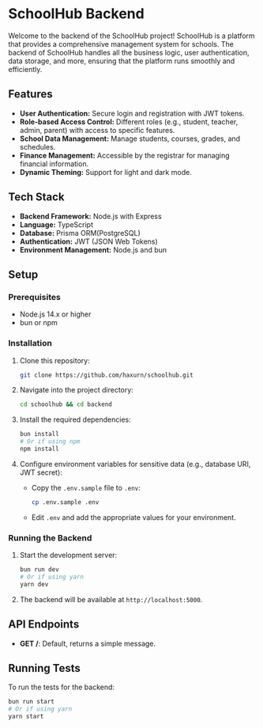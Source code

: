 # SchoolHub Backend

Welcome to the backend of the SchoolHub project! SchoolHub is a platform that provides a comprehensive management system for schools. The backend of SchoolHub handles all the business logic, user authentication, data storage, and more, ensuring that the platform runs smoothly and efficiently.

## Features

- **User Authentication:** Secure login and registration with JWT tokens.
- **Role-based Access Control:** Different roles (e.g., student, teacher, admin, parent) with access to specific features.
- **School Data Management:** Manage students, courses, grades, and schedules.
- **Finance Management:** Accessible by the registrar for managing financial information.
- **Dynamic Theming:** Support for light and dark mode.

## Tech Stack

- **Backend Framework:** Node.js with Express
- **Language:** TypeScript
- **Database:** Prisma ORM(PostgreSQL)
- **Authentication:** JWT (JSON Web Tokens)
- **Environment Management:** Node.js and bun

## Setup

### Prerequisites

- Node.js 14.x or higher
- bun or npm

### Installation

1. Clone this repository:

    ```bash
    git clone https://github.com/haxurn/schoolhub.git
    ```

2. Navigate into the project directory:

    ```bash
    cd schoolhub && cd backend
    ```

3. Install the required dependencies:

    ```bash
    bun install
    # Or if using npm
    npm install
    ```

4. Configure environment variables for sensitive data (e.g., database URI, JWT secret):

    - Copy the `.env.sample` file to `.env`:

        ```bash
        cp .env.sample .env
        ```

    - Edit `.env` and add the appropriate values for your environment.

### Running the Backend

1. Start the development server:

    ```bash
    bun run dev
    # Or if using yarn
    yarn dev
    ```

2. The backend will be available at `http://localhost:5000`.

## API Endpoints

- **GET /**: Default, returns a simple message.


## Running Tests

To run the tests for the backend:

```bash
bun run start
# Or if using yarn
yarn start
```
